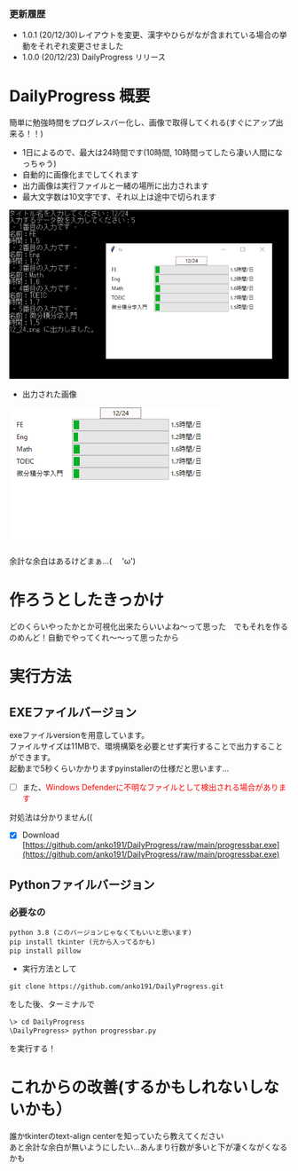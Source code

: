 ### 更新履歴
- 1.0.1 (20/12/30)レイアウトを変更、漢字やひらがなが含まれている場合の挙動をそれぞれ変更させました
- 1.0.0 (20/12/23) DailyProgress リリース

# DailyProgress 概要
簡単に勉強時間をプログレスバー化し、画像で取得してくれる(すぐにアップ出来る！！)

* 1日によるので、最大は24時間です(10時間, 10時間ってしたら凄い人間になっちゃう)
* 自動的に画像化までしてくれます
* 出力画像は実行ファイルと一緒の場所に出力されます
* 最大文字数は10文字です、それ以上は途中で切られます

![](https://github.com/anko191/DailyProgress/blob/main/imgs/ex2.png)

* 出力された画像

![](https://github.com/anko191/DailyProgress/blob/main/imgs/12_24.png)

余計な余白はあるけどまぁ...(　   'ω')

# 作ろうとしたきっかけ
どのくらいやったかとか可視化出来たらいいよね～って思った　でもそれを作るのめんど！自動でやってくれ～～って思ったから

# 実行方法

## EXEファイルバージョン
exeファイルversionを用意しています。<br>
ファイルサイズは11MBで、環境構築を必要とせず実行することで出力することができます。<br>
起動まで5秒くらいかかりますpyinstallerの仕様だと思います...<br>

- [ ] また、<span style="color: red; ">Windows Defenderに不明なファイルとして検出される場合があります</span>

対処法は分かりません((

- [x] Download [https://github.com/anko191/DailyProgress/raw/main/progressbar.exe](https://github.com/anko191/DailyProgress/raw/main/progressbar.exe)



## Pythonファイルバージョン

###  必要なの
```
python 3.8 (このバージョンじゃなくてもいいと思います)
pip install tkinter (元から入ってるかも)
pip install pillow
```

* 実行方法として
```
git clone https://github.com/anko191/DailyProgress.git
```
をした後、ターミナルで
```
\> cd DailyProgress
\DailyProgress> python progressbar.py
```
を実行する！

# これからの改善(するかもしれないしないかも）

誰かtkinterのtext-align centerを知っていたら教えてください<br>
あと余計な余白が無いようにしたい...あんまり行数が多いと下が凄くながくなるかも
